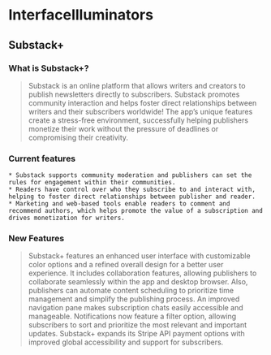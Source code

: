 # InterfaceIlluminators
## Substack+
### What is Substack+?
> Substack is an online platform that allows writers and creators to publish newsletters directly to subscribers. Substack promotes community interaction and helps foster direct relationships between writers and their subscribers worldwide! The app’s unique features create a stress-free environment, successfully helping publishers monetize their work without the pressure of deadlines or compromising their creativity.
### Current features
    * Substack supports community moderation and publishers can set the rules for engagement within their communities. 
    * Readers have control over who they subscribe to and interact with, helping to foster direct relationships between publisher and reader. 
    * Marketing and web-based tools enable readers to comment and recommend authors, which helps promote the value of a subscription and drives monetization for writers.

### New Features 
> Substack+ features an enhanced user interface with customizable color options and a refined overall design for a better user experience. It includes collaboration features, allowing publishers to collaborate seamlessly within the app and desktop browser. Also, publishers can automate content scheduling to prioritize time management and simplify the publishing process. An improved navigation pane makes subscription chats easily accessible and manageable. Notifications now feature a filter option, allowing subscribers to sort and prioritize the most relevant and important updates. Substack+ expands its Stripe API payment options with improved global accessibility and support for subscribers. 

